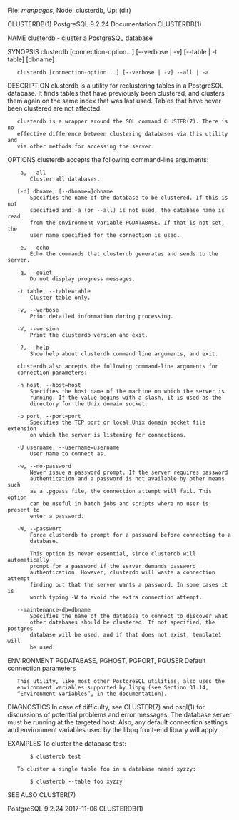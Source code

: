 File: *manpages*,  Node: clusterdb,  Up: (dir)

CLUSTERDB(1)            PostgreSQL 9.2.24 Documentation           CLUSTERDB(1)



NAME
       clusterdb - cluster a PostgreSQL database

SYNOPSIS
       clusterdb [connection-option...] [--verbose | -v] [--table | -t table]
                 [dbname]

       clusterdb [connection-option...] [--verbose | -v] --all | -a

DESCRIPTION
       clusterdb is a utility for reclustering tables in a PostgreSQL
       database. It finds tables that have previously been clustered, and
       clusters them again on the same index that was last used. Tables that
       have never been clustered are not affected.

       clusterdb is a wrapper around the SQL command CLUSTER(7). There is no
       effective difference between clustering databases via this utility and
       via other methods for accessing the server.

OPTIONS
       clusterdb accepts the following command-line arguments:

       -a, --all
           Cluster all databases.

       [-d] dbname, [--dbname=]dbname
           Specifies the name of the database to be clustered. If this is not
           specified and -a (or --all) is not used, the database name is read
           from the environment variable PGDATABASE. If that is not set, the
           user name specified for the connection is used.

       -e, --echo
           Echo the commands that clusterdb generates and sends to the server.

       -q, --quiet
           Do not display progress messages.

       -t table, --table=table
           Cluster table only.

       -v, --verbose
           Print detailed information during processing.

       -V, --version
           Print the clusterdb version and exit.

       -?, --help
           Show help about clusterdb command line arguments, and exit.

       clusterdb also accepts the following command-line arguments for
       connection parameters:

       -h host, --host=host
           Specifies the host name of the machine on which the server is
           running. If the value begins with a slash, it is used as the
           directory for the Unix domain socket.

       -p port, --port=port
           Specifies the TCP port or local Unix domain socket file extension
           on which the server is listening for connections.

       -U username, --username=username
           User name to connect as.

       -w, --no-password
           Never issue a password prompt. If the server requires password
           authentication and a password is not available by other means such
           as a .pgpass file, the connection attempt will fail. This option
           can be useful in batch jobs and scripts where no user is present to
           enter a password.

       -W, --password
           Force clusterdb to prompt for a password before connecting to a
           database.

           This option is never essential, since clusterdb will automatically
           prompt for a password if the server demands password
           authentication. However, clusterdb will waste a connection attempt
           finding out that the server wants a password. In some cases it is
           worth typing -W to avoid the extra connection attempt.

       --maintenance-db=dbname
           Specifies the name of the database to connect to discover what
           other databases should be clustered. If not specified, the postgres
           database will be used, and if that does not exist, template1 will
           be used.

ENVIRONMENT
       PGDATABASE, PGHOST, PGPORT, PGUSER
           Default connection parameters

       This utility, like most other PostgreSQL utilities, also uses the
       environment variables supported by libpq (see Section 31.14,
       “Environment Variables”, in the documentation).

DIAGNOSTICS
       In case of difficulty, see CLUSTER(7) and psql(1) for discussions of
       potential problems and error messages. The database server must be
       running at the targeted host. Also, any default connection settings and
       environment variables used by the libpq front-end library will apply.

EXAMPLES
       To cluster the database test:

           $ clusterdb test

       To cluster a single table foo in a database named xyzzy:

           $ clusterdb --table foo xyzzy

SEE ALSO
       CLUSTER(7)



PostgreSQL 9.2.24                 2017-11-06                      CLUSTERDB(1)
